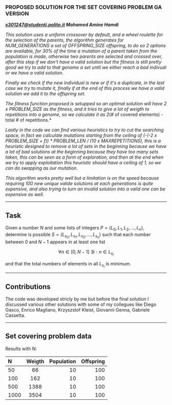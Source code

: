 ### ****PROPOSED SOLUTION FOR THE SET COVERING PROBLEM GA VERSION**** ###
***s301247@studenti.polito.it Mohamed Amine Hamdi***

*This solution uses a uniform crossover by default, and a wheel roulette for the selection of the parents, the algorithm generates for NUM_GENERATIONS a set of OFFSPRING_SIZE offspring, to do so 2 options are available, for 30% of the time a mutation of a parent taken from the population is made, otherwise two parents are selected and crossed over, after this step if we don't have a valid solution but the fitness is still pretty good we try to add to that genome a set until we either reach a bad indivual or we have a valid solution.*

*Finally we check if the new individual is new or if it's a duplicate, in the last case we try to mutate it, finally if at the end of this process we have a valid solution we add it to the offspring set.*

*The fitness function proposed is setupped so an optimal solution will have 2 x PROBLEM_SIZE as the fitness, and it tries to give a lot of weigth to repetitions into a genome, so we calculate it as 2*(# of covered elements) - total # of repetitions.*

*Lastly in the code we can find various heuristics to try to cut the searching space, in fact we calculate mutations starting from the ceiling of (-(-2 x PROBLEM_SIZE + f)) * PROBLEM_LEN / (10 x MAXREPETITIONS), this is a heuristic designed to remove a lot of sets in the beginning because we have a lot of bad solutions at the beginning because they have too many sets taken, this can be seen as a form of exploration, and then at the end when we try to apply exploitation this heuristic should have a ceiling of 1, so we can do swapping as our mutation.*

*This algorithm works pretty well but a limitation is on the speed because requiring 100 new unique valide solutions at each generations is quite expensive, and also trying to turn an invalid solution into a valid one can be expensive as well.*

***

## Task

Given a number $N$ and some lists of integers $P = (L_0, L_1, L_2, ..., L_n)$, 
determine is possible $S = (L_{s_0}, L_{s_1}, L_{s_2}, ..., L_{s_n})$
such that each number between $0$ and $N-1$ appears in at least one list

$$\forall n \in [0, N-1] \ \exists i : n \in L_{s_i}$$

and that the total numbers of elements in all $L_{s_i}$ is minimum. 

***

## Contributions
The code was developed stricly by me but before the final solution I discussed various other solutions with some of my collegues like Diego Gasco, Enrico Magliano, Krzyszstof Kleist, Giovanni Genna, Gabriele Cassetta.

***

## Set covering problem data

Results with N:

| N      | Weigth | Population     | Offspring |
| :---        |    :----:   |          ---: |     ---: |
| 50      | 66       |   10   |     100 |
| 100   | 162        |   10    |  100 |
| 500   | 1388       | 10      | 100 |
| 1000  | 3504       |  10     | 100 |